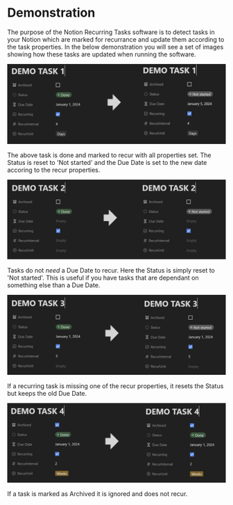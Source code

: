 # Demonstration

The purpose of the Notion Recurring Tasks software is to detect tasks in your Notion which are marked for recurrance and update them according to the task properties. In the below demonstration you will see a set of images showing how these tasks are updated when running the software.

![Recurring Task](assets/img/demonstration-1.PNG)

The above task is done and marked to recur with all properties set. The Status is reset to 'Not started' and the Due Date is set to the new date accoring to the recur properties.

![Recurring Task Without Due Date](assets/img/demonstration-2.PNG)

Tasks do not *need* a Due Date to recur. Here the Status is simply reset to 'Not started'. This is useful if you have tasks that are dependant on something else than a Due Date.

![Incomplete Recurring Task](assets/img/demonstration-3.PNG)

If a recurring task is missing one of the recur properties, it resets the Status but keeps the old Due Date.

![Archived Task](assets/img/demonstration-4.PNG)

If a task is marked as Archived it is ignored and does not recur.
